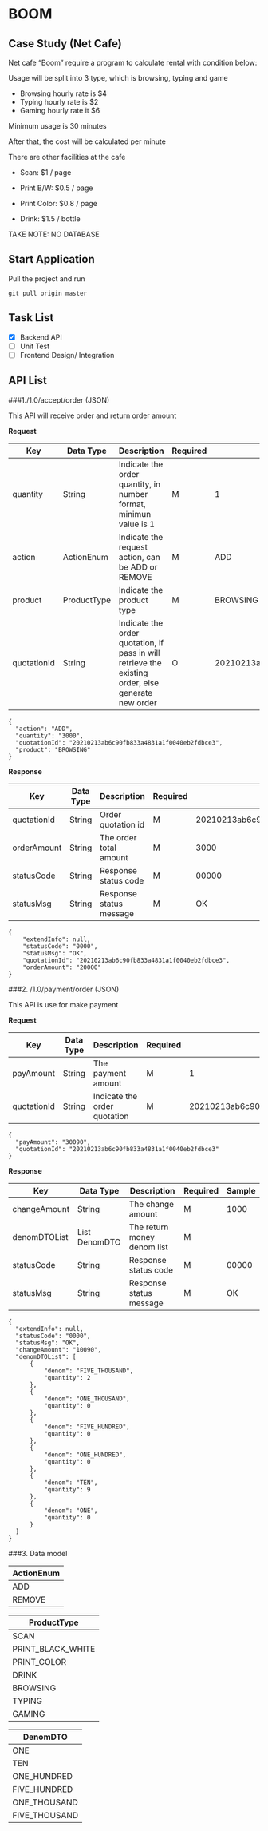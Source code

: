 # BOOM

## Case Study (Net Cafe) 
Net cafe “Boom” require a program to calculate rental with condition below:

Usage will be split into 3 type, which is browsing, typing and game
- Browsing hourly rate is $4
- Typing hourly rate is $2
- Gaming hourly rate it $6

Minimum usage is 30 minutes

After that, the cost will be calculated per minute

There are other facilities at the cafe

- Scan: $1 / page

- Print B/W: $0.5 / page

- Print Color: $0.8 / page

- Drink: $1.5 / bottle

TAKE NOTE: NO DATABASE 

## Start Application
Pull the project and run
```$xslt
git pull origin master
```

## Task List
- [x] Backend API
- [ ] Unit Test
- [ ] Frontend Design/ Integration

## API List
###1./1.0/accept/order (JSON)

This API will receive order and return order amount

**Request** 

  <table>
    <thead>
      <tr>
        <th>Key</th>
        <th>Data Type</th>
        <th>Description</th>
        <th>Required</th>
        <th>Sample</th>
      </tr>
    </thead>
    <tbody>
        <tr>
            <td>quantity</td>
            <td>String</td>
            <td>Indicate the order quantity, in number format, minimun value is 1</td>
            <td>M</td>
            <td>1</td>
        </tr>
        <tr>
            <td>action</td>
            <td>ActionEnum</td>
            <td>Indicate the request action, can be ADD or REMOVE</td>
            <td>M</td>
            <td>ADD</td>
        </tr>
        <tr>
            <td>product</td>
            <td>ProductType</td>
            <td>Indicate the product type</td>
            <td>M</td>
            <td>BROWSING</td>
        </tr>
        <tr>
            <td>quotationId</td>
            <td>String</td>
            <td>Indicate the order quotation, if pass in will retrieve the existing order, else generate new order</td>
            <td>O</td>
            <td>20210213ab6c90fb833a4831a1f0040eb2fdbce3</td>
        </tr>
    </tbody>
  </table>
  
  ```$xslt
{
    "action": "ADD",
    "quantity": "3000",
    "quotationId": "20210213ab6c90fb833a4831a1f0040eb2fdbce3",
    "product": "BROWSING"
}
```
  
**Response** 

  <table>
    <thead>
      <tr>
        <th>Key</th>
        <th>Data Type</th>
        <th>Description</th>
        <th>Required</th>
        <th>Sample</th>
      </tr>
    </thead>
    <tbody>
        <tr>
            <td>quotationId</td>
            <td>String</td>
            <td>Order quotation id</td>
            <td>M</td>
            <td>20210213ab6c90fb833a4831a1f0040eb2fdbce3</td>
        </tr>
        <tr>
            <td>orderAmount</td>
            <td>String</td>
            <td>The order total amount</td>
            <td>M</td>
            <td>3000</td>
        </tr>
        <tr>
            <td>statusCode</td>
            <td>String</td>
            <td>Response status code</td>
            <td>M</td>
            <td>00000</td>
        </tr>
        <tr>
            <td>statusMsg</td>
            <td>String</td>
            <td>Response status message</td>
            <td>M</td>
            <td>OK</td>
        </tr>
    </tbody>
  </table>
  
```$xslt
{
    "extendInfo": null,
    "statusCode": "0000",
    "statusMsg": "OK",
    "quotationId": "20210213ab6c90fb833a4831a1f0040eb2fdbce3",
    "orderAmount": "20000"
}
```
  
  
 ###2. /1.0/payment/order (JSON)
 
 This API is use for make payment
 
 **Request**
  <table>
     <thead>
       <tr>
         <th>Key</th>
         <th>Data Type</th>
         <th>Description</th>
         <th>Required</th>
         <th>Sample</th>
       </tr>
     </thead>
     <tbody>
         <tr>
             <td>payAmount</td>
             <td>String</td>
             <td>The payment amount</td>
             <td>M</td>
             <td>1</td>
         </tr>
         <tr>
             <td>quotationId</td>
             <td>String</td>
             <td>Indicate the order quotation</td>
             <td>M</td>
             <td>20210213ab6c90fb833a4831a1f0040eb2fdbce3</td>
         </tr>
     </tbody>
   </table>
   
  ```$xslt
{
    "payAmount": "30090",
    "quotationId": "20210213ab6c90fb833a4831a1f0040eb2fdbce3"
}
```
   
  **Response**
<table>
    <thead>
      <tr>
        <th>Key</th>
        <th>Data Type</th>
        <th>Description</th>
        <th>Required</th>
        <th>Sample</th>
      </tr>
    </thead>
    <tbody>
        <tr>
            <td>changeAmount</td>
            <td>String</td>
            <td>The change amount</td>
            <td>M</td>
            <td>1000</td>
        </tr>
        <tr>
            <td>denomDTOList</td>
            <td>List DenomDTO</td>
            <td>The return money denom list</td>
            <td>M</td>
            <td></td>
        </tr>
        <tr>
            <td>statusCode</td>
            <td>String</td>
            <td>Response status code</td>
            <td>M</td>
            <td>00000</td>
        </tr>
        <tr>
            <td>statusMsg</td>
            <td>String</td>
            <td>Response status message</td>
            <td>M</td>
            <td>OK</td>
        </tr>
    </tbody>
  </table>
  
  ```$xslt
{
    "extendInfo": null,
    "statusCode": "0000",
    "statusMsg": "OK",
    "changeAmount": "10090",
    "denomDTOList": [
        {
            "denom": "FIVE_THOUSAND",
            "quantity": 2
        },
        {
            "denom": "ONE_THOUSAND",
            "quantity": 0
        },
        {
            "denom": "FIVE_HUNDRED",
            "quantity": 0
        },
        {
            "denom": "ONE_HUNDRED",
            "quantity": 0
        },
        {
            "denom": "TEN",
            "quantity": 9
        },
        {
            "denom": "ONE",
            "quantity": 0
        }
    ]
}
```
  
 ###3. Data model
 <table>
     <thead>
       <tr>
         <th>ActionEnum</th>
       </tr>
     </thead>
     <tbody>
         <tr>
             <td>ADD</td>
         </tr>
         <tr>
             <td>REMOVE</td>
         </tr>         
     </tbody>
   </table>
 <table>
     <thead>
       <tr>
         <th>ProductType</th>
       </tr>
     </thead>
     <tbody>
         <tr>
             <td>SCAN</td>
         </tr>
         <tr>
             <td>PRINT_BLACK_WHITE</td>
         </tr>
         <tr>
             <td>PRINT_COLOR</td>
         </tr>
         <tr>
             <td>DRINK</td>
         </tr>
         <tr>
             <td>BROWSING</td>
         </tr>
         <tr>
             <td>TYPING</td>
         </tr>
         <tr>
             <td>GAMING</td>
         </tr>        
     </tbody>
   </table>
  <table>
      <thead>
        <tr>
          <th>DenomDTO</th>
        </tr>
      </thead>
      <tbody>
          <tr>
              <td>ONE</td>
          </tr>
          <tr>
              <td>TEN</td>
          </tr>
          <tr>
              <td>ONE_HUNDRED</td>
          </tr>
          <tr>
              <td>FIVE_HUNDRED</td>
          </tr>
          <tr>
              <td>ONE_THOUSAND</td>
          </tr>
          <tr>
              <td>FIVE_THOUSAND</td>
          </tr>       
      </tbody>
    </table>
    
